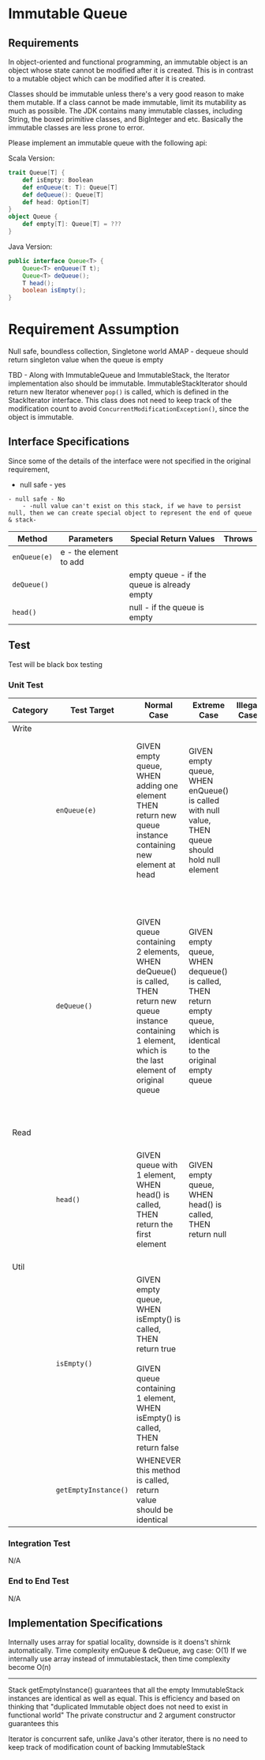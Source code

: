 # Immutable Queue

## Requirements
In object-oriented and functional programming, an immutable object is an object whose state cannot be modified after it is created. This is in contrast to a mutable object which can be modified after it is created. 

Classes should be immutable unless there's a very good reason to make them mutable. If a class cannot be made immutable, limit its mutability as much as possible. The JDK contains many immutable classes, including String, the boxed primitive classes, and BigInteger and etc. Basically the immutable classes are less prone to error. 

Please implement an immutable queue with the following api:
	
Scala Version:
```scala
trait Queue[T] {
	def isEmpty: Boolean
	def enQueue(t: T): Queue[T]
	def deQueue(): Queue[T]
	def head: Option[T]
}
object Queue {
	def empty[T]: Queue[T] = ???
}
```

Java Version:
```java
public interface Queue<T> {
	Queue<T> enQueue(T t);
	Queue<T> deQueue();
	T head();
	boolean isEmpty();
}
```

# Requirement Assumption
Null safe, boundless collection, Singletone world AMAP - dequeue should return singleton value when the queue is empty

TBD - Along with ImmutableQueue and ImmutableStack, the Iterator implementation also should be immutable. ImmutableStackIterator should return new Iterator whenever `pop()` is called, which is defined in the StackIterator interface. This class does not need to keep track of the modification count to avoid `ConcurrentModificationException()`, since the object is immutable.

## Interface Specifications
Since some of the details of the interface were not specified in the original requirement, 

- null safe - yes
````
- null safe - No
    - -null value can't exist on this stack, if we have to persist null, then we can create special object to represent the end of queue & stack-
````

| Method | Parameters | Special Return Values | Throws |
| --- | --- | --- | --- |
| `enQueue(e)` | e - the element to add | | |
| `deQueue()` | | empty queue - if the queue is already empty | |
| `head()` | | null - if the queue is empty | |

## Test
Test will be black box testing

### Unit Test
| Category | Test Target | Normal Case | Extreme Case | Illegal Case | Strange Case |
| --- | --- | --- | --- | --- | --- |
| Write | | | | | |
| | `enQueue(e)` | GIVEN empty queue, WHEN adding one element THEN return new queue instance containing new element at head | GIVEN empty queue, WHEN enQueue() is called with null value, THEN queue should hold null element| | GIVEN empty queue, WHEN adding identical element twice, THEN return new queue instance containing 2 element |
| | `deQueue()` | GIVEN queue containing 2 elements, WHEN deQueue() is called, THEN return new queue instance containing 1 element, which is the last element of original queue | GIVEN empty queue, WHEN dequeue() is called, THEN return empty queue, which is identical to the original empty queue | | GIVEN empty queue and another queue containing 1 element, WHEN dequeue() is called on 1 element queue, THEN return empty queue which is identical to original empty queue|
| Read | | | | | |
| | `head()` | GIVEN queue with 1 element, WHEN head() is called, THEN return the first element | GIVEN empty queue, WHEN head() is called, THEN return null | | GIVEN queue containing null value as an element (size == 1), WHEN head is called, THEN return null
| Util | | | | | |
| | `isEmpty()` | GIVEN empty queue, WHEN isEmpty() is called, THEN return true <br><br> GIVEN queue containing 1 element, WHEN isEmpty() is called, THEN return false | | | |
| | `getEmptyInstance()` | WHENEVER this method is called, return value should be identical | | | |

### Integration Test
N/A

### End to End Test
N/A

## Implementation Specifications

Internally uses array for spatial locality, downside is it doens't shirnk automatically.
Time complexity enQueue & deQueue, avg case: O(1)
If we internally use array instead of immutablestack, then time complexity become O(n)

---
Stack
getEmptyInstance() guarantees that all the empty ImmutableStack instances are identical as well as equal.
This is efficiency and based on thinking that "duplicated Immutable object does not need to exist in functional world"
The private constructur and 2 argument constructor guarantees this

Iterator is concurrent safe, unlike Java's other iterator, there is no need to keep track of modification count of backing ImmutableStack